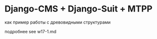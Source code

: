 ﻿Django-CMS + Django-Suit + MTPP
===============================

как пример работы с древовидными структурами

подробнее see w17-1.md


